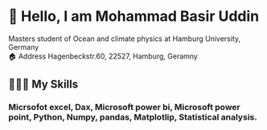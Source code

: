 # 👋 Hello, I am Mohammad Basir Uddin
Masters student of Ocean and climate physics at Hamburg University, Germany  
🏠 Address Hagenbeckstr.60, 22527, Hamburg, Geramny

## 👨🏽‍💻   My Skills
### Micrsofot excel, Dax, Microsoft power bi, Microsoft power point, Python, Numpy, pandas, Matplotlip, Statistical analysis.
